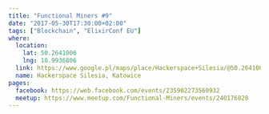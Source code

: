 ```yaml
---
title: "Functional Miners #9"
date: "2017-05-30T17:30:00+02:00"
tags: ["Blockchain", "ElixirConf EU"]
where:
  location:
    lat: 50.2641006
    lng: 18.9936806
  link: https://www.google.pl/maps/place/Hackerspace+Silesia/@50.2641006,18.9936806,17z/data=!3m1!4b1!4m5!3m4!1s0x4716ce1320bf55f9:0xb1ae316b317ecc2f!8m2!3d50.2641006!4d18.9958693
  name: Hackerspace Silesia, Katowice
pages:
  facebook: https://web.facebook.com/events/235902273560932
  meetup: https://www.meetup.com/Functional-Miners/events/240176828
---
```

